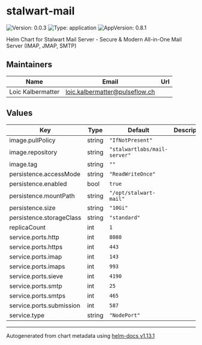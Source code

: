 # stalwart-mail

![Version: 0.0.3](https://img.shields.io/badge/Version-0.0.3-informational?style=flat-square) ![Type: application](https://img.shields.io/badge/Type-application-informational?style=flat-square) ![AppVersion: 0.8.1](https://img.shields.io/badge/AppVersion-0.8.1-informational?style=flat-square)

Helm Chart for Stalwart Mail Server - Secure & Modern All-in-One Mail Server (IMAP, JMAP, SMTP)

## Maintainers

| Name | Email | Url |
| ---- | ------ | --- |
| Loic Kalbermatter | <loic.kalbermatter@pulseflow.ch> |  |

## Values

| Key | Type | Default | Description |
|-----|------|---------|-------------|
| image.pullPolicy | string | `"IfNotPresent"` |  |
| image.repository | string | `"stalwartlabs/mail-server"` |  |
| image.tag | string | `""` |  |
| persistence.accessMode | string | `"ReadWriteOnce"` |  |
| persistence.enabled | bool | `true` |  |
| persistence.mountPath | string | `"/opt/stalwart-mail"` |  |
| persistence.size | string | `"10Gi"` |  |
| persistence.storageClass | string | `"standard"` |  |
| replicaCount | int | `1` |  |
| service.ports.http | int | `8080` |  |
| service.ports.https | int | `443` |  |
| service.ports.imap | int | `143` |  |
| service.ports.imaps | int | `993` |  |
| service.ports.sieve | int | `4190` |  |
| service.ports.smtp | int | `25` |  |
| service.ports.smtps | int | `465` |  |
| service.ports.submission | int | `587` |  |
| service.type | string | `"NodePort"` |  |

----------------------------------------------
Autogenerated from chart metadata using [helm-docs v1.13.1](https://github.com/norwoodj/helm-docs/releases/v1.13.1)
